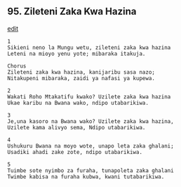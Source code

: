 ## 95. Zileteni Zaka Kwa Hazina
[edit](https://docs.google.com/document/d/1WYVF1Ke47xiaZxRvaB4h2_ItRk%2DsHDAw/edit?mode=html)




    1
    Sikieni neno la Mungu wetu, zileteni zaka kwa hazina
    Leteni na mioyo yenu yote; mibaraka itakuja.

    Chorus
    Zileteni zaka kwa hazina, kanijaribu sasa nazo;
    Nitakupeni mibaraka, zaidi ya nafasi ya kupewa.

    2
    Wakati Roho Mtakatifu kwako? Uzilete zaka kwa hazina
    Ukae karibu na Bwana wako, ndipo utabarikiwa.

    3
    Je,una kasoro na Bwana wako? Uzilete zaka kwa hazina,
    Uzilete kama alivyo sema, Ndipo utabarikiwa.

    4
    Ushukuru Bwana na moyo wote, unapo leta zaka ghalani;
    Usadiki ahadi zake zote, ndipo utabarikiwa.

    5
    Tuimbe sote nyimbo za furaha, tunapoleta zaka ghalani
    Twimbe kabisa na furaha kubwa, kwani tutabarikiwa.



